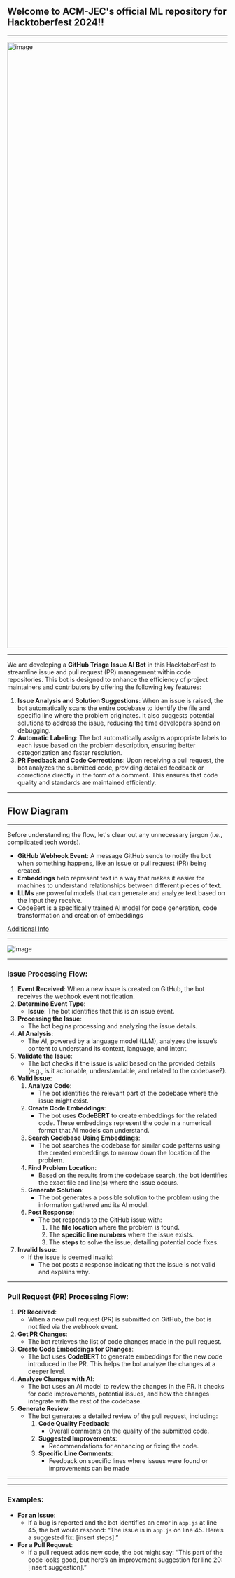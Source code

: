 ## Welcome to ACM-JEC's official ML repository for Hacktoberfest 2024!!

---

<img width="1383" alt="image" src="https://github.com/user-attachments/assets/3af0672a-93f0-4fb2-af86-f65976b2b21b">

---


We are  developing a **GitHub Triage Issue AI Bot** in this HacktoberFest to streamline issue and pull request (PR) management within code repositories. This bot is designed to enhance the efficiency of project maintainers and contributors by offering the following key features:

1. **Issue Analysis and Solution Suggestions**: When an issue is raised, the bot automatically scans the entire codebase to identify the file and specific line where the problem originates. It also suggests potential solutions to address the issue, reducing the time developers spend on debugging.
2. **Automatic Labeling**: The bot automatically assigns appropriate labels to each issue based on the problem description, ensuring better categorization and faster resolution.
3. **PR Feedback and Code Corrections**: Upon receiving a pull request, the bot analyzes the submitted code, providing detailed feedback or corrections directly in the form of a comment. This ensures that code quality and standards are maintained efficiently.

---

## Flow Diagram

---

Before understanding the flow, let's clear out any unnecessary jargon (i.e., complicated tech words).

- **GitHub Webhook Event**: A message GitHub sends to notify the bot when something happens, like an issue or pull request (PR) being created.
- **Embeddings** help represent text in a way that makes it easier for machines to understand relationships between different pieces of text.
- **LLMs** are powerful models that can generate and analyze text based on the input they receive.
- CodeBert is a specifically trained AI model for code generation, code transformation and creation of embeddings

[Additional Info](https://www.notion.so/Additional-Info-11a2832a465080609c17f3c093427c2b?pvs=21)

---
![image](https://github.com/user-attachments/assets/aae46dea-683f-4c1b-990d-0b222c127196)


---

### **Issue Processing Flow**:

1. **Event Received**: When a new issue is created on GitHub, the bot receives the webhook event notification.
2. **Determine Event Type**:
    - **Issue**: The bot identifies that this is an issue event.
3. **Processing the Issue**:
    - The bot begins processing and analyzing the issue details.
4. **AI Analysis**:
    - The AI, powered by a language model (LLM), analyzes the issue’s content to understand its context, language, and intent.
5. **Validate the Issue**:
    - The bot checks if the issue is valid based on the provided details (e.g., is it actionable, understandable, and related to the codebase?).
6. **Valid Issue**:
    1. **Analyze Code**:
        - The bot identifies the relevant part of the codebase where the issue might exist.
    2. **Create Code Embeddings**:
        - The bot uses **CodeBERT** to create embeddings for the related code. These embeddings represent the code in a numerical format that AI models can understand.
    3. **Search Codebase Using Embeddings**:
        - The bot searches the codebase for similar code patterns using the created embeddings to narrow down the location of the problem.
    4. **Find Problem Location**:
        - Based on the results from the codebase search, the bot identifies the exact file and line(s) where the issue occurs.
    5. **Generate Solution**:
        - The bot generates a possible solution to the problem using the information gathered and its AI model.
    6. **Post Response**:
        - The bot responds to the GitHub issue with:
            1. The **file location** where the problem is found.
            2. The **specific line numbers** where the issue exists.
            3. The **steps** to solve the issue, detailing potential code fixes.
7. **Invalid Issue**:
    - If the issue is deemed invalid:
        - The bot posts a response indicating that the issue is not valid and explains why.

---

### **Pull Request (PR) Processing Flow**:

1. **PR Received**:
    - When a new pull request (PR) is submitted on GitHub, the bot is notified via the webhook event.
2. **Get PR Changes**:
    - The bot retrieves the list of code changes made in the pull request.
3. **Create Code Embeddings for Changes**:
    - The bot uses **CodeBERT** to generate embeddings for the new code introduced in the PR. This helps the bot analyze the changes at a deeper level.
4. **Analyze Changes with AI**:
    - The bot uses an AI model to review the changes in the PR. It checks for code improvements, potential issues, and how the changes integrate with the rest of the codebase.
5. **Generate Review**:
    - The bot generates a detailed review of the pull request, including:
        1. **Code Quality Feedback**:
            - Overall comments on the quality of the submitted code.
        2. **Suggested Improvements**:
            - Recommendations for enhancing or fixing the code.
        3. **Specific Line Comments**:
            - Feedback on specific lines where issues were found or improvements can be made

---

---

### Examples:

- **For an Issue**:
    - If a bug is reported and the bot identifies an error in `app.js` at line 45, the bot would respond: “The issue is in `app.js` on line 45. Here’s a suggested fix: [insert steps].”
- **For a Pull Request**:
    - If a pull request adds new code, the bot might say: “This part of the code looks good, but here’s an improvement suggestion for line 20: [insert suggestion].”
